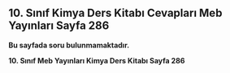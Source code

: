 ## 10. Sınıf Kimya Ders Kitabı Cevapları Meb Yayınları Sayfa 286

**Bu sayfada soru bulunmamaktadır.**

**10. Sınıf Meb Yayınları Kimya Ders Kitabı Sayfa 286**
